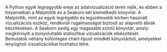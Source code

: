 A Python egyik legnagyobb ereje az adatvizualizáció terén rejlik, és ebben a folyamatban a Matplotlib és a Seaborn két kiemelkedő könyvtár.
A Matplotlib, mint az egyik legrégebbi és legszélesebb körben használt vizualizációs eszköz, rendkívüli rugalmasságot biztosít az alapvető ábrák készítésében.
A Seaborn pedig egy magasabb szintű könyvtár, amely megkönnyíti a bonyolultabb statisztikai vizualizációk elkészítését.
Bemutatok néhány különleges chart-típust mindkét könyvtárból, amelyekkel lenyűgöző vizualizációkat hozhatsz létre.
